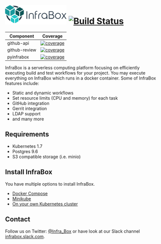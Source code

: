 # <img src="src\dashboard-client\static\logo_compact_transparent.png" width="200"> [![Build Status](https://infrabox.ninja/api/cli/v1/project/0c8204bb-7ce5-48a3-aa08-0fc38d7255d0/build/state.svg?branch=master)](https://demo.infrabox.net/dashboard/project/e8a9bf87-10c8-41fa-b632-f6bb40d0d14e)

|Component|Coverage|
|---------|--------|
|github-api|[![coverage](https://infrabox.ninja/api/cli/v1/project/0c8204bb-7ce5-48a3-aa08-0fc38d7255d0/badge.svg?subject=coverage&job_name=test/github-api&branch=master)](https://infrabox.ninja/dashboard/#/project/infrabox)|
|github-review|[![coverage](https://infrabox.ninja/api/cli/v1/project/0c8204bb-7ce5-48a3-aa08-0fc38d7255d0/badge.svg?subject=coverage&job_name=test/github-api&branch=master)](https://infrabox.ninja/dashboard/#/project/infrabox)|
|pyinfrabox|[![coverage](https://infrabox.ninja/api/cli/v1/project/0c8204bb-7ce5-48a3-aa08-0fc38d7255d0/badge.svg?subject=coverage&job_name=test/pyinfrabox&branch=master)](https://infrabox.ninja/dashboard/#/project/infrabox)|

InfraBox is a serverless computing platform focusing on efficiently executing build and test workflows for your project. You may execute everything on InfraBox which runs in a docker container. Some of InfraBox features include:

- Static and dynamic workflows
- Set resource limits (CPU and memory) for each task
- GitHub integration
- Gerrit integration
- LDAP support
- and many more

## Requirements

- Kubernetes 1.7
- Postgres 9.6
- S3 compatible storage (i.e. minio)

## Install InfraBox
You have multiple options to install InfraBox.

- [Docker Compose](docs/install_docker_compose.md)
- [Minikube](docs/install_minikube.md)
- [On your own Kubernetes cluster](docs/install_kubernetes.md)

## Contact
Follow us on Twitter: [@Infra_Box](https://twitter.com/Infra_Box) or have look at our Slack channel [infrabox.slack.com](https://infrabox.slack.com/).

